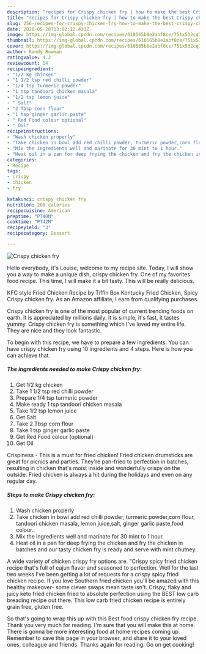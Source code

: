 ```yaml
---
description: "recipes for Crispy chicken fry | how to make the best Crispy chicken fry"
title: "recipes for Crispy chicken fry | how to make the best Crispy chicken fry"
slug: 256-recipes-for-crispy-chicken-fry-how-to-make-the-best-crispy-chicken-fry
date: 2020-05-28T13:02:12.433Z
image: https://img-global.cpcdn.com/recipes/610565b8e2abf8ce/751x532cq70/crispy-chicken-fry-recipe-main-photo.jpg
thumbnail: https://img-global.cpcdn.com/recipes/610565b8e2abf8ce/751x532cq70/crispy-chicken-fry-recipe-main-photo.jpg
cover: https://img-global.cpcdn.com/recipes/610565b8e2abf8ce/751x532cq70/crispy-chicken-fry-recipe-main-photo.jpg
author: Randy Bowman
ratingvalue: 4.2
reviewcount: 14
recipeingredient:
- "1/2 kg chicken"
- "1 1/2 tsp red chilli powder"
- "1/4 tsp turmeric powder"
- "1 tsp tandoori chicken masala"
- "1/2 tsp lemon juice"
- " Salt"
- "2 Tbsp corn flour"
- "1 tsp ginger garlic paste"
- " Red Food colour optional"
- " Oil"
recipeinstructions:
- "Wash chicken properly"
- "Take chicken in bowl add red chilli powder, turmeric powder,corn flour, tandoori chicken masala, lemon juice,salt, ginger garlic paste,food colour.."
- "Mix the ingredients well and marinate for 30 mint to 1 hour."
- "Heat oil in a pan for deep frying the chicken and fry the chicken in batches and our tasty chicken fry is ready and serve with mint chutney.."
categories:
- Recipe
tags:
- crispy
- chicken
- fry

katakunci: crispy chicken fry 
nutrition: 208 calories
recipecuisine: American
preptime: "PT40M"
cooktime: "PT42M"
recipeyield: "3"
recipecategory: Dessert

---
```



![Crispy chicken fry](https://img-global.cpcdn.com/recipes/610565b8e2abf8ce/751x532cq70/crispy-chicken-fry-recipe-main-photo.jpg)

Hello everybody, it's Louise, welcome to my recipe site. Today, I will show you a way to make a unique dish, crispy chicken fry. One of my favorites food recipe. This time, I will make it a bit tasty. This will be really delicious.

KFC style Fried Chicken Recipe by Tiffin Box Kentucky Fried Chicken, Spicy Crispy chicken fry. As an Amazon affiliate, I earn from qualifying purchases.

Crispy chicken fry is one of the most popular of current trending foods on earth. It is appreciated by millions daily. It is simple, it's fast, it tastes yummy. Crispy chicken fry is something which I've loved my entire life. They are nice and they look fantastic.


To begin with this recipe, we have to prepare a few ingredients. You can have crispy chicken fry using 10 ingredients and 4 steps. Here is how you can achieve that.

<!--inarticleads1-->

##### The ingredients needed to make Crispy chicken fry:

1. Get 1/2 kg chicken
1. Take 1 1/2 tsp red chilli powder
1. Prepare 1/4 tsp turmeric powder
1. Make ready 1 tsp tandoori chicken masala
1. Take 1/2 tsp lemon juice
1. Get  Salt
1. Take 2 Tbsp corn flour
1. Take 1 tsp ginger garlic paste
1. Get  Red Food colour (optional)
1. Get  Oil


Crispiness - This is a must for fried chicken! Fried chicken drumsticks are great for picnics and parties. They&#39;re pan-fried to perfection in batches, resulting in chicken that&#39;s moist inside and wonderfully crispy on the outside. Fried chicken is always a hit during the holidays and even on any regular day. 

<!--inarticleads2-->

##### Steps to make Crispy chicken fry:

1. Wash chicken properly
1. Take chicken in bowl add red chilli powder, turmeric powder,corn flour, tandoori chicken masala, lemon juice,salt, ginger garlic paste,food colour..
1. Mix the ingredients well and marinate for 30 mint to 1 hour.
1. Heat oil in a pan for deep frying the chicken and fry the chicken in batches and our tasty chicken fry is ready and serve with mint chutney..


A wide variety of chicken crispy fry options are. &#34;Crispy spicy fried chicken recipe that&#39;s full of cajun flavor and seasoned to perfection. Well for the last two weeks I&#39;ve been getting a lot of requests for a crispy spicy fried chicken recipe. If you love Southern fried chicken you&#39;ll be amazed with this healthy makeover- some clever swaps mean taste isn&#39;t. Crispy, flaky and juicy keto fried chicken fried to absolute perfection using the BEST low carb breading recipe out there. This low carb fried chicken recipe is entirely grain free, gluten free. 

So that's going to wrap this up with this Best food crispy chicken fry recipe. Thank you very much for reading. I'm sure that you will make this at home. There is gonna be more interesting food at home recipes coming up. Remember to save this page in your browser, and share it to your loved ones, colleague and friends. Thanks again for reading. Go on get cooking!
